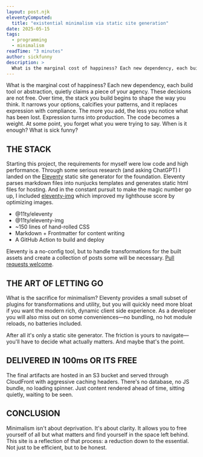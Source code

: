 ```yaml
---
layout: post.njk
eleventyComputed:
  title: "existential minimalism via static site generation"
date: 2025-05-15
tags:
  - programming
  - minimalism
readTime: "3 minutes"
author: sickfunny
description: >
  What is the marginal cost of happiness? Each new dependency, each build tool or abstraction, quietly claims a piece of your agency. These decisions are not free. Over time, the stack you build begins to shape the way you think. It narrows your options, calcifies your patterns, and it replaces expression with compliance. The more you add, the less you notice what has been lost. Expression turns into production. The code becomes a weight. At some point, you forget what you were trying to say. When is it enough? What is sick funny?
---
```


What is the marginal cost of happiness? Each new dependency, each build tool or abstraction, quietly claims a piece of your agency. These decisions are not free. Over time, the stack you build begins to shape the way you think. It narrows your options, calcifies your patterns, and it replaces expression with compliance. The more you add, the less you notice what has been lost. Expression turns into production. The code becomes a weight. At some point, you forget what you were trying to say. When is it enough? What is sick funny?

## THE STACK
Starting this project, the requirements for myself were low code and high performance. Through some serious research (and asking ChatGPT) I landed on the [Eleventy](https://www.11ty.dev/) static site generator for the foundation. Eleventy parses markdown files into nunjucks templates and generates static html files for hosting. And in the constant pursuit to make the magic number go up, I included [eleventy-img](https://www.11ty.dev/docs/plugins/image/) which improved my lighthouse score by optimizing images.

- @11ty/eleventy
- @11ty/eleventy-img
- ~150 lines of hand-rolled CSS
- Markdown + Frontmatter for content writing
- A GitHub Action to build and deploy

Eleventy is a no-config tool, but to handle transformations for the built assets and create a collection of posts some will be necessary. [Pull requests welcome](https://github.com).

## THE ART OF LETTING GO
What is the sacrifice for minimalism? Eleventy provides a small subset of plugins for transformations and utility, but you will quickly need more bloat if you want the modern rich, dynamic client side experience. As a developer you will also miss out on some conveniences—no bundling, no hot module reloads, no batteries included. 

After all it's only a static site generator. The friction is yours to navigate—you'll have to decide what actually matters. And maybe that's the point.

## DELIVERED IN 100ms OR ITS FREE
The final artifacts are hosted in an S3 bucket and served through CloudFront with aggressive caching headers. There's no database, no JS bundle, no loading spinner. Just content rendered ahead of time, sitting quietly, waiting to be seen.

## CONCLUSION
Minimalism isn't about deprivation. It's about clarity. It allows you to free yourself of all but what matters and find yourself in the space left behind. This site is a reflection of that process: a reduction down to the essential. Not just to be efficient, but to be honest.


